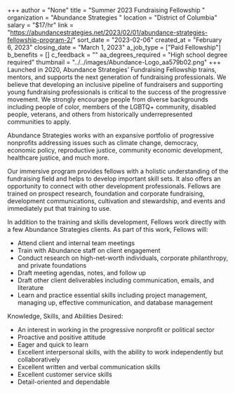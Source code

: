 +++
author = "None"
title = "Summer 2023 Fundraising Fellowship "
organization = "Abundance Strategies "
location = "District of Columbia"
salary = "$17/hr"
link = "https://abundancestrategies.net/2023/02/01/abundance-strategies-fellowship-program-2/"
sort_date = "2023-02-06"
created_at = "February 6, 2023"
closing_date = "March 1, 2023"
a_job_type = ["Paid Fellowship"]
b_benefits = []
c_feedback = ""
aa_degrees_required = "High school degree required"
thumbnail = "../../images/Abundance-Logo_aa579b02.png"
+++
Launched in 2020, Abundance Strategies’ Fundraising Fellowship trains, mentors, and supports the next generation of fundraising professionals. We believe that developing an inclusive pipeline of fundraisers and supporting young fundraising professionals is critical to the success of the progressive movement. We strongly encourage people from diverse backgrounds including people of color, members of the LGBTQ+ community, disabled people, veterans, and others from historically underrepresented communities to apply.

Abundance Strategies works with an expansive portfolio of progressive nonprofits addressing issues such as climate change, democracy, economic policy, reproductive justice, community economic development, healthcare justice, and much more.

Our immersive program provides fellows with a holistic understanding of the fundraising field and helps to develop important skill sets. It also offers an opportunity to connect with other development professionals. Fellows are trained on prospect research, foundation and corporate fundraising, development communications, cultivation and stewardship, and events and immediately put that training to use.

In addition to the training and skills development, Fellows work directly with a few Abundance Strategies clients.  As part of this work, Fellows will:
- Attend client and internal team meetings 
- Train with Abundance staff on client engagement 
- Conduct research on high-net-worth individuals, corporate philanthropy, and private foundations 
- Draft meeting agendas, notes, and follow up 
- Draft other client deliverables including communication, emails, and literature 
- Learn and practice essential skills including project management, managing up, effective communication, and database management

Knowledge, Skills, and Abilities Desired: 
- An interest in working in the progressive nonprofit or political sector 
- Proactive and positive attitude 
- Eager and quick to learn 
- Excellent interpersonal skills, with the ability to work independently but collaboratively 
- Excellent written and verbal communication skills 
- Excellent customer service skills 
- Detail-oriented and dependable